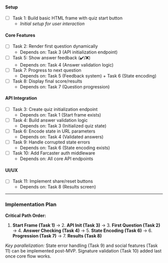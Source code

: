 #### Setup
- [ ] Task 1: Build basic HTML frame with quiz start button  
  - _Initial setup for user interaction_

#### Core Features
- [ ] Task 2: Render first question dynamically  
  - Depends on: Task 3 (API initialization endpoint)  
- [ ] Task 5: Show answer feedback (✔️/❌)  
  - Depends on: Task 4 (Answer validation logic)  
- [ ] Task 7: Progress to next question  
  - Depends on: Task 5 (Feedback system) + Task 6 (State encoding)  
- [ ] Task 8: Display final score/results  
  - Depends on: Task 7 (Question progression)  

#### API Integration
- [ ] Task 3: Create quiz initialization endpoint  
  - Depends on: Task 1 (Start frame exists)  
- [ ] Task 4: Build answer validation logic  
  - Depends on: Task 3 (Initialized quiz state)  
- [ ] Task 6: Encode state in URL parameters  
  - Depends on: Task 4 (Validated answers)  
- [ ] Task 9: Handle corrupted state errors  
  - Depends on: Task 6 (State encoding exists)  
- [ ] Task 10: Add Farcaster auth middleware  
  - Depends on: All core API endpoints  

#### UI/UX
- [ ] Task 11: Implement share/reset buttons  
  - Depends on: Task 8 (Results screen)  

---

### Implementation Plan  
**Critical Path Order:**  
1. **Start Frame (Task 1)** → 2. **API Init (Task 3)** → 3. **First Question (Task 2)** → 4. **Answer Checking (Task 4)** → 5. **State Encoding (Task 6)** → 6. **Progression (Task 7)** → 7. **Results (Task 8)**  

_Key parallelization:_ State error handling (Task 9) and social features (Task 11) can be implemented post-MVP. Signature validation (Task 10) added last once core flow works.